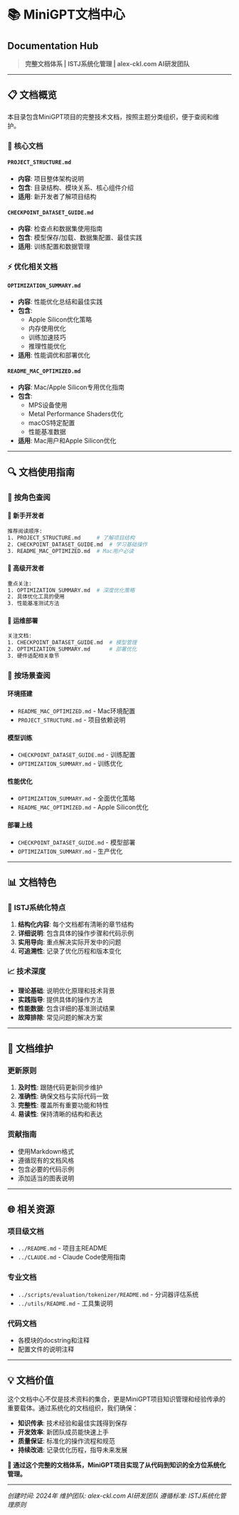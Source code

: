 # 📚 MiniGPT文档中心
## Documentation Hub

> **完整文档体系 | ISTJ系统化管理 | alex-ckl.com AI研发团队**

---

## 📋 **文档概览**

本目录包含MiniGPT项目的完整技术文档，按照主题分类组织，便于查阅和维护。

### 🎯 **核心文档**

#### `PROJECT_STRUCTURE.md`
- **内容**: 项目整体架构说明
- **包含**: 目录结构、模块关系、核心组件介绍
- **适用**: 新开发者了解项目结构

#### `CHECKPOINT_DATASET_GUIDE.md`
- **内容**: 检查点和数据集使用指南
- **包含**: 模型保存/加载、数据集配置、最佳实践
- **适用**: 训练配置和数据管理

### ⚡ **优化相关文档**

#### `OPTIMIZATION_SUMMARY.md`
- **内容**: 性能优化总结和最佳实践
- **包含**:
  - Apple Silicon优化策略
  - 内存使用优化
  - 训练加速技巧
  - 推理性能优化
- **适用**: 性能调优和部署优化

#### `README_MAC_OPTIMIZED.md`
- **内容**: Mac/Apple Silicon专用优化指南
- **包含**:
  - MPS设备使用
  - Metal Performance Shaders优化
  - macOS特定配置
  - 性能基准数据
- **适用**: Mac用户和Apple Silicon优化

---

## 🔍 **文档使用指南**

### 📖 **按角色查阅**

#### 🔰 **新手开发者**
```bash
推荐阅读顺序:
1. PROJECT_STRUCTURE.md     # 了解项目结构
2. CHECKPOINT_DATASET_GUIDE.md  # 学习基础操作
3. README_MAC_OPTIMIZED.md  # Mac用户必读
```

#### 🚀 **高级开发者**
```bash
重点关注:
1. OPTIMIZATION_SUMMARY.md  # 深度优化策略
2. 具体优化工具的使用
3. 性能基准测试方法
```

#### 🔧 **运维部署**
```bash
关注文档:
1. CHECKPOINT_DATASET_GUIDE.md  # 模型管理
2. OPTIMIZATION_SUMMARY.md      # 部署优化
3. 硬件适配相关章节
```

### 🎯 **按场景查阅**

#### 环境搭建
- `README_MAC_OPTIMIZED.md` - Mac环境配置
- `PROJECT_STRUCTURE.md` - 项目依赖说明

#### 模型训练
- `CHECKPOINT_DATASET_GUIDE.md` - 训练配置
- `OPTIMIZATION_SUMMARY.md` - 训练优化

#### 性能优化
- `OPTIMIZATION_SUMMARY.md` - 全面优化策略
- `README_MAC_OPTIMIZED.md` - Apple Silicon优化

#### 部署上线
- `CHECKPOINT_DATASET_GUIDE.md` - 模型部署
- `OPTIMIZATION_SUMMARY.md` - 生产优化

---

## 📊 **文档特色**

### 🌟 **ISTJ系统化特点**

1. **结构化内容**: 每个文档都有清晰的章节结构
2. **详细说明**: 包含具体的操作步骤和代码示例
3. **实用导向**: 重点解决实际开发中的问题
4. **可追溯性**: 记录了优化历程和版本变化

### 📈 **技术深度**

- **理论基础**: 说明优化原理和技术背景
- **实践指导**: 提供具体的操作方法
- **性能数据**: 包含详细的基准测试结果
- **故障排除**: 常见问题的解决方案

---

## 🔧 **文档维护**

### 更新原则
1. **及时性**: 跟随代码更新同步维护
2. **准确性**: 确保文档与实际代码一致
3. **完整性**: 覆盖所有重要功能和特性
4. **易读性**: 保持清晰的结构和表达

### 贡献指南
- 使用Markdown格式
- 遵循现有的文档风格
- 包含必要的代码示例
- 添加适当的图表说明

---

## 🌐 **相关资源**

### 项目级文档
- `../README.md` - 项目主README
- `../CLAUDE.md` - Claude Code使用指南

### 专业文档
- `../scripts/evaluation/tokenizer/README.md` - 分词器评估系统
- `../utils/README.md` - 工具集说明

### 代码文档
- 各模块的docstring和注释
- 配置文件的说明注释

---

## 💡 **文档价值**

这个文档中心不仅是技术资料的集合，更是MiniGPT项目知识管理和经验传承的重要载体。通过系统化的文档组织，我们确保：

- **知识传承**: 技术经验和最佳实践得到保存
- **开发效率**: 新团队成员能快速上手
- **质量保证**: 标准化的操作流程和规范
- **持续改进**: 记录优化历程，指导未来发展

**📖 通过这个完整的文档体系，MiniGPT项目实现了从代码到知识的全方位系统化管理。**

---

*创建时间: 2024年*
*维护团队: alex-ckl.com AI研发团队*
*遵循标准: ISTJ系统化管理原则*